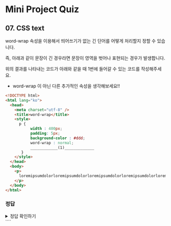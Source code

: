 # Mini Project Quiz

## 07. CSS text

word-wrap 속성을 이용해서 띄어쓰기가 없는 긴 단어를 어떻게 처리할지 정할 수 있습니다.

즉, 아래과 같이 문장이 긴 경우라면 문장이 영역을 벗어나 표현되는 경우가 발생합니다.

위의 결과를 나타내는 코드가 아래와 같을 때 1번에 들어갈 수 있는 코드를 작성해주세요.

- word-wrap 이 아닌 다른 추가적인 속성을 생각해보세요!!

```html
<!DOCTYPE html>
<html lang="ko">
  <head>
    <meta charset="utf-8" />
    <title>word-wrap</title>
    <style>
      p {
           width : 400px;
           padding: 5px;
           background-color : #ddd;
           word-wrap : normal;
           ____________(1)_____________
       }
    </style>
  </head>
  <body>
    <p>
      loremipsumdolorloremipsumdolorloremipsumdolorloremipsumdolorloremipsumdolor
    </p>
  </body>
</html>
```

### 정답

<details>
<summary>정답 확인하기</summary>
<div markdown="1">

1. word-break: break-all;

</div>
</details>
````
